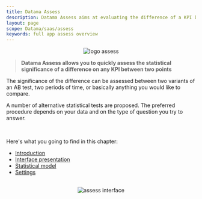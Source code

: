 ```yaml
---
title: Datama Assess
description: Datama Assess aims at evaluating the difference of a KPI between two populations of interest.
layout: page
scope: Datama/saas/assess
keywords: full app assess overview
---
```


<center><img src="{{site.url}}/{{site.baseurl}}/core_app/new/images/assess_icon.jpg" alt="logo assess" /></center>

> **Datama Assess allows you to quickly assess the statistical significance of a difference on any KPI between two points**


The significance of the difference can be assessed between two variants of an AB test, two periods of time, or basically anything you would like to compare. 

A number of alternative statistical tests are proposed. The preferred procedure depends on your data and on the type of question you try to answer.

<br>

Here's what you going to find in this chapter:
- [Introduction]({{site.url}}/{{site.baseurl}}/core_app/new/assess/assess_introduction.html)
- [Interface presentation]({{site.url}}/{{site.baseurl}}/core_app/new/assess/assess_interface.html)
- [Statistical model]({{site.url}}/{{site.baseurl}}/core_app/new/assess/model.html)
- [Settings]({{site.url}}/{{site.baseurl}}/core_app/new/assess/settings.html)

<br>

<center><img src="{{site.url}}/{{site.baseurl}}/core_app/new/assess/images/assess_interface.jpg" alt="assess interface" /></center>

